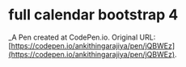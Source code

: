 # full calendar bootstrap 4
 _A Pen created at CodePen.io. Original URL: [https://codepen.io/ankithingarajiya/pen/jQBWEz](https://codepen.io/ankithingarajiya/pen/jQBWEz).

 